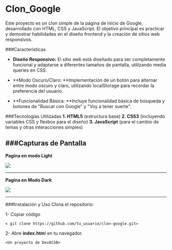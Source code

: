 # Clon_Google
Este proyecto es un clon simple de la página de inicio de Google, desarrollado con HTML, CSS y JavaScript. El objetivo principal es practicar y demostrar habilidades en el diseño frontend y la creación de sitios web responsivos.

###Características
- **Diseño Responsivo:** El sitio web está diseñado para ser completamente funcional y adaptarse a diferentes tamaños de pantalla, utilizando media queries en CSS.

- **Modo Oscuro/Claro: **Implementación de un botón para alternar entre modo oscuro y claro, utilizando localStorage para recordar la preferencia del usuario.

- **Funcionalidad Básica: **Incluye funcionalidad básica de búsqueda y botones de "Buscar con Google" y "Voy a tener suerte".

###Tecnologías Utilizadas
**1. HTML5** (estructura base)
**2. CSS3** (incluyendo variables CSS y flexbox para el diseño)
**3. JavaScript** (para el cambio de temas y otras interacciones simples)

###Capturas de Pantalla
-----
**Pagina en modo Light**

![](https://raw.githubusercontent.com/DevACSB/Clon_Google/main/img/Screen_Light.jpg)

----
**Pagina en Modo Dark**

![](https://raw.githubusercontent.com/DevACSB/Clon_Google/main/img/Screen_Dark.jpg)

-----

###Instalación y Uso
Clona el repositorio:

1- Copiar código

    < git clone https://github.com/tu_usuario/clon-google.git>

2- Abre **index.htm**l en tu navegador.

`<Un proyecto de DevACSB>`
